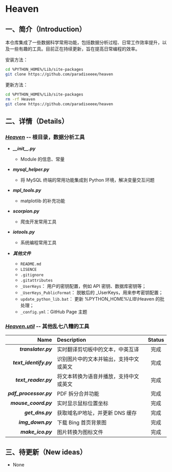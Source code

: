 # Heaven

## 一、简介（Introduction）

本仓库集成了一些数据科学常用功能，包括数据分析过程、日常工作效率提升，以及一些有趣的工具。目前正在持续更新，旨在提高日常编程的效率。

安装方法：

```bash
cd %PYTHON_HOME%/Lib/site-packages
git clone https://github.com/paradiseeee/heaven
```

更新方法：

```bash
cd %PYTHON_HOME%/Lib/site-packages
rm -rf Heaven
git clone https://github.com/paradiseeee/heaven
```

## 二、详情（Details）

### [***Heaven***](./) -- 根目录，数据分析工具

- <strong><i>\_\_init\_\_.py</i></strong>
    - Module 的信息、常量

- <strong><i>mysql_helper.py</i></strong>
    - 将 MySQL 终端的常用功能集成到 Python 环境，解决变量交互问题

- <strong><i>mpl_tools.py</i></strong>
    - matplotlib 的补充功能

- <strong><i>scorpion.py</i></strong>
    - 爬虫开发常用工具

- <strong><i>iotools.py</i></strong>
    - 系统编程常用工具

- <strong><i>其他文件</i></strong>
    - `README.md`
    - `LISENCE`
    - `.gitignore`
    - `.gitattributes`
    - `_UserKeys`： 用户的密钥配置，例如 API 密钥、数据库密钥等；
    - `_UserKeys_PublicFormat`： 脱敏后的 _UserKeys，用来参考密钥配置；
    - `update_python_lib.bat`： 更新 %PYTHON_HOME%\LIB\Heaven 的批处理；
    - `_config.yml`：GitHub Page 主题

### [***Heaven.util***](./util) -- 其他乱七八糟的工具

<!-- <details>
    <summary>展开<strong><em>模块列表</em></strong></summary> -->

Name|Description|Status
-:|:-|:-:|
<strong><i>translater.py</i></strong>|实时翻译剪切板中的文本，中英互译|完成|
<strong><i>text_identify.py</i></strong>|识别图片中的文本并输出，支持中文或英文|完成|
<strong><i>text_reader.py</i></strong>|将文本转换为语音并播放，支持中文或英文|完成|
<strong><i>pdf_processor.py</i></strong>|PDF 拆分合并功能|完成|
<strong><i>mouse_coord.py</i></strong>|实时显示鼠标位置坐标|完成|
<strong><i>get_dns.py</i></strong>|获取域名IP地址，并更新 DNS 缓存|完成|
<strong><i>img_down.py</i></strong>|下载 Bing 首页背景图|完成|
<strong><i>make_ico.py</i></strong>|图片转换为图标文件|完成|

<!-- </details> -->


## 三、待更新（New ideas）

- None